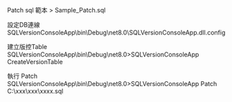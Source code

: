 Patch sql 範本 > Sample_Patch.sql

設定DB連線<br />
SQLVersionConsoleApp\bin\Debug\net8.0\SQLVersionConsoleApp.dll.config

建立版控Table<br />
SQLVersionConsoleApp\bin\Debug\net8.0>SQLVersionConsoleApp CreateVersionTable

執行 Patch<br />
SQLVersionConsoleApp\bin\Debug\net8.0>SQLVersionConsoleApp Patch C:\xxx\xxx\xxxx.sql
